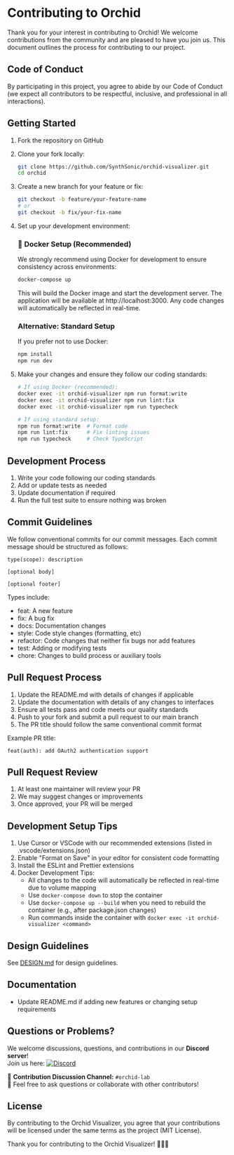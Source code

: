 # Contributing to Orchid

Thank you for your interest in contributing to Orchid! We welcome contributions from the community and are pleased to have you join us. This document outlines the process for contributing to our project.

## Code of Conduct

By participating in this project, you agree to abide by our Code of Conduct (we expect all contributors to be respectful, inclusive, and professional in all interactions).

## Getting Started

1. Fork the repository on GitHub
2. Clone your fork locally:
   ```bash
   git clone https://github.com/SynthSonic/orchid-visualizer.git
   cd orchid
   ```
3. Create a new branch for your feature or fix:
   ```bash
   git checkout -b feature/your-feature-name
   # or
   git checkout -b fix/your-fix-name
   ```

4. Set up your development environment:

   ### 🐳 Docker Setup (Recommended)
   
   We strongly recommend using Docker for development to ensure consistency across environments:
   ```bash
   docker-compose up
   ```
   
   This will build the Docker image and start the development server. The application will be available at http://localhost:3000. Any code changes will automatically be reflected in real-time.

   ### Alternative: Standard Setup
   
   If you prefer not to use Docker:
   ```bash
   npm install
   npm run dev
   ```

5. Make your changes and ensure they follow our coding standards:
   ```bash
   # If using Docker (recommended):
   docker exec -it orchid-visualizer npm run format:write
   docker exec -it orchid-visualizer npm run lint:fix
   docker exec -it orchid-visualizer npm run typecheck
   
   # If using standard setup:
   npm run format:write  # Format code
   npm run lint:fix      # Fix linting issues
   npm run typecheck     # Check TypeScript
   ```

## Development Process

1. Write your code following our coding standards
2. Add or update tests as needed
3. Update documentation if required
4. Run the full test suite to ensure nothing was broken

## Commit Guidelines

We follow conventional commits for our commit messages. Each commit message should be structured as follows:

```
type(scope): description

[optional body]

[optional footer]
```

Types include:
- feat: A new feature
- fix: A bug fix
- docs: Documentation changes
- style: Code style changes (formatting, etc)
- refactor: Code changes that neither fix bugs nor add features
- test: Adding or modifying tests
- chore: Changes to build process or auxiliary tools

## Pull Request Process

1. Update the README.md with details of changes if applicable
2. Update the documentation with details of any changes to interfaces
3. Ensure all tests pass and code meets our quality standards
4. Push to your fork and submit a pull request to our main branch
5. The PR title should follow the same conventional commit format

Example PR title:
```
feat(auth): add OAuth2 authentication support
```

## Pull Request Review

1. At least one maintainer will review your PR
2. We may suggest changes or improvements
3. Once approved, your PR will be merged

## Development Setup Tips

1. Use Cursor or VSCode with our recommended extensions (listed in .vscode/extensions.json)
2. Enable "Format on Save" in your editor for consistent code formatting
3. Install the ESLint and Prettier extensions
4. Docker Development Tips:
   - All changes to the code will automatically be reflected in real-time due to volume mapping
   - Use `docker-compose down` to stop the container
   - Use `docker-compose up --build` when you need to rebuild the container (e.g., after package.json changes)
   - Run commands inside the container with `docker exec -it orchid-visualizer <command>`

## Design Guidelines

See [DESIGN.md](DESIGN.md) for design guidelines.

## Documentation

- Update README.md if adding new features or changing setup requirements

## Questions or Problems?

We welcome discussions, questions, and contributions in our **Discord server**!  
Join us here: [![Discord](https://img.shields.io/discord/1344898163898585138?logo=discord&color=5865F2)](https://discord.gg/m23GeqeS8D)

🔹 **Contribution Discussion Channel:** `#orchid-lab`  
🔹 Feel free to ask questions or collaborate with other contributors!

## License

By contributing to the Orchid Visualizer, you agree that your contributions will be licensed under the same terms as the project (MIT License).

Thank you for contributing to the Orchid Visualizer! 🌟🌟🌟
